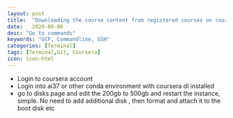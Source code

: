 ```yaml
---
layout: post
title:  "Downloading the course content from registered courses on coursera"
date:   2020-06-06
desc: "Go to commands"
keywords: "GCP, Commandline, SSH"
categories: [Terminal]
tags: [Terminal,Git, Coursera]
icon: icon-html
---
```

<ul>
    <li> Login to coursera account </li> 
    <li> Login into ai37 or other conda environment with coursera dl installed </li> 
    <li> go to disks page and edit the 200gb to 500gb and restart the instance, simple. No need to add additional disk , 
        then format and attach it to the boot disk etc</li> 
</ul>
